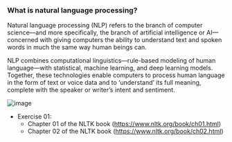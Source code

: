 ### What is natural language processing?
<p> 
Natural language processing (NLP) refers to the branch of computer science—and more specifically, the branch of artificial intelligence or AI—concerned with giving computers the ability to understand text and spoken words in much the same way human beings can.
</p>
<p> 
NLP combines computational linguistics—rule-based modeling of human language—with statistical, machine learning, and deep learning models. Together, these technologies enable computers to process human language in the form of text or voice data and to ‘understand’ its full meaning, complete with the speaker or writer’s intent and sentiment.
</p>

 <img src="https://bluewhaleapps.com/wp-content/uploads/2020/09/what-is-nlp.jpg" alt="image">
 
 - Exercise 01: 
   -  Chapter 01 of the NLTK book (https://www.nltk.org/book/ch01.html)
   -  Chapter 02 of the NLTK book (https://www.nltk.org/book/ch02.html)
 
